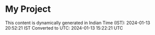 # My Project

This content is dynamically generated in Indian Time (IST): 2024-01-13 20:52:21 IST
Converted to UTC: 2024-01-13 15:22:21 UTC
